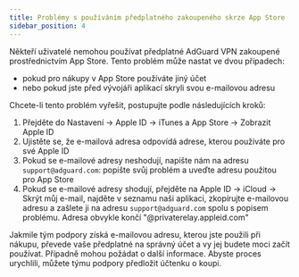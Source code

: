 ```yaml
---
title: Problémy s používáním předplatného zakoupeného skrze App Store
sidebar_position: 4
---
```


Někteří uživatelé nemohou používat předplatné AdGuard VPN zakoupené prostřednictvím App Store. Tento problém může nastat ve dvou případech:

- pokud pro nákupy v App Store používáte jiný účet
- nebo pokud jste před vývojáři aplikací skryli svou e-mailovou adresu

Chcete-li tento problém vyřešit, postupujte podle následujících kroků:

1. Přejděte do Nastavení → Apple ID → iTunes a App Store → Zobrazit Apple ID
1. Ujistěte se, že e-mailová adresa odpovídá adrese, kterou používáte pro své Apple ID
1. Pokud se e-mailové adresy neshodují, napište nám na adresu `support@adguard.com`: popište svůj problém a uveďte adresu použitou pro App Store
1. Pokud se e-mailové adresy shodují, přejděte na Apple ID → iCloud → Skrýt můj e-mail, najděte v seznamu naši aplikaci, zkopírujte e-mailovou adresu a zašlete ji na adresu `support@adguard.com` spolu s popisem problému. Adresa obvykle končí "@privaterelay.appleid.com"

Jakmile tým podpory získá e-mailovou adresu, kterou jste použili při nákupu, převede vaše předplatné na správný účet a vy jej budete moci začít používat. Případně mohou požádat o další informace. Abyste proces urychlili, můžete týmu podpory předložit účtenku o koupi.
